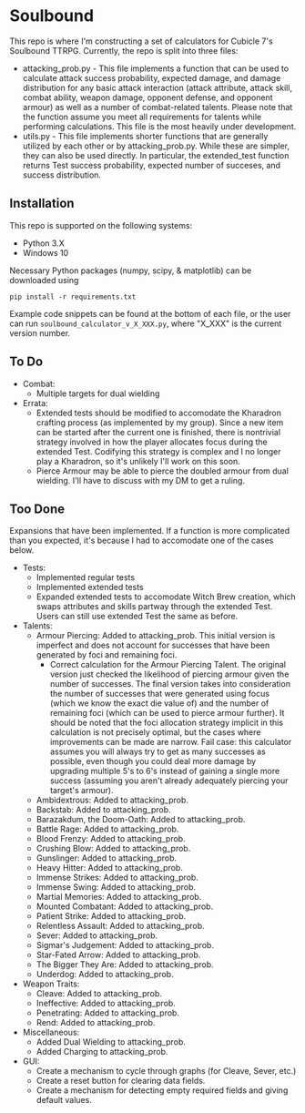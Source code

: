 # Soulbound

This repo is where I'm constructing a set of calculators for Cubicle 7's Soulbound TTRPG. Currently, the repo is split into three files:
  * attacking_prob.py - This file implements a function that can be used to calculate attack success probability, expected damage, and damage distribution for any basic attack interaction (attack attribute, attack skill, combat ability, weapon damage, opponent defense, and opponent armour) as well as a number of combat-related talents. Please note that the function assume you meet all requirements for talents while performing calculations. This file is the most heavily under development. 
  * utils.py - This file implements shorter functions that are generally utilized by each other or by attacking_prob.py. While these are simpler, they can also be used directly. In particular, the extended_test function returns Test success probability, expected number of succeses, and success distribution. 

## Installation

This repo is supported on the following systems:
  * Python 3.X
  * Windows 10

Necessary Python packages (numpy, scipy, & matplotlib) can be downloaded using

`pip install -r requirements.txt`

Example code snippets can be found at the bottom of each file, or the user can run `soulbound_calculator_v_X_XXX.py`, where "X_XXX" is the current version number.

## To Do

  * Combat:
    * Multiple targets for dual wielding
  * Errata:
    * Extended tests should be modified to accomodate the Kharadron crafting process (as implemented by my group). Since a new item can be started after the current one is finished, there is nontrivial strategy involved in how the player allocates focus during the extended Test. Codifying this strategy is complex and I no longer play a Kharadron, so it's unlikely I'll work on this soon.
    * Pierce Armour may be able to pierce the doubled armour from dual wielding. I'll have to discuss with my DM to get a ruling.


## Too Done

Expansions that have been implemented. If a function is more complicated than you expected, it's because I had to accomodate one of the cases below.

  * Tests:
    * Implemented regular tests
    * Implemented extended tests
    * Expanded extended tests to accomodate Witch Brew creation, which swaps attributes and skills partway through the extended Test. Users can still use extended Test the same as before.
  * Talents:
    * Armour Piercing: Added to attacking_prob. This initial version is imperfect and does not account for successes that have been generated by foci and remaining foci.
      * Correct calculation for the Armour Piercing Talent. The original version just checked the likelihood of piercing armour given the number of successes. The final version takes into consideration the number of successes that were generated using focus (which we know the exact die value of) and the number of remaining foci (which can be used to pierce armour further). It should be noted that the foci allocation strategy implicit in this calculation is not precisely optimal, but the cases where improvements can be made are narrow. Fail case: this calculator assumes you will always try to get as many successes as possible, even though you could deal more damage by upgrading multiple 5's to 6's instead of gaining a single more success (assuming you aren't already adequately piercing your target's armour).
    * Ambidextrous: Added to attacking_prob.
    * Backstab: Added to attacking_prob.
    * Barazakdum, the Doom-Oath: Added to attacking_prob.
    * Battle Rage: Added to attacking_prob.
    * Blood Frenzy: Added to attacking_prob.
    * Crushing Blow: Added to attacking_prob.
    * Gunslinger: Added to attacking_prob.
    * Heavy Hitter: Added to attacking_prob.
    * Immense Strikes: Added to attacking_prob.
    * Immense Swing: Added to attacking_prob.
    * Martial Memories: Added to attacking_prob.
    * Mounted Combatant: Added to attacking_prob.
    * Patient Strike: Added to attacking_prob.
    * Relentless Assault: Added to attacking_prob.
    * Sever: Added to attacking_prob.
    * Sigmar's Judgement: Added to attacking_prob.
    * Star-Fated Arrow: Added to attacking_prob.
    * The Bigger They Are: Added to attacking_prob.
    * Underdog: Added to attacking_prob.
  * Weapon Traits:
    * Cleave: Added to attacking_prob.
    * Ineffective: Added to attacking_prob.
    * Penetrating: Added to attacking_prob.
    * Rend: Added to attacking_prob.
  * Miscellaneous:
    * Added Dual Wielding to attacking_prob.
    * Added Charging to attacking_prob.
  * GUI:
    * Create a mechanism to cycle through graphs (for Cleave, Sever, etc.)
    * Create a reset button for clearing data fields.
    * Create a mechanism for detecting empty required fields and giving default values.